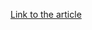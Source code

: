 [Link to the article](https://securityintelligence.com/posts/x-force-prevents-zero-day-from-going-anywhere)
